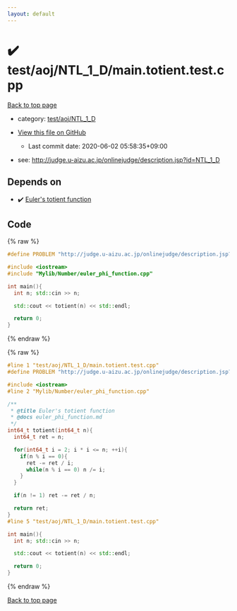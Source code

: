 ```yaml
---
layout: default
---
```


<!-- mathjax config similar to math.stackexchange -->
<script type="text/javascript" async
  src="https://cdnjs.cloudflare.com/ajax/libs/mathjax/2.7.5/MathJax.js?config=TeX-MML-AM_CHTML">
</script>
<script type="text/x-mathjax-config">
  MathJax.Hub.Config({
    TeX: { equationNumbers: { autoNumber: "AMS" }},
    tex2jax: {
      inlineMath: [ ['$','$'] ],
      processEscapes: true
    },
    "HTML-CSS": { matchFontHeight: false },
    displayAlign: "left",
    displayIndent: "2em"
  });
</script>

<script type="text/javascript" src="https://cdnjs.cloudflare.com/ajax/libs/jquery/3.4.1/jquery.min.js"></script>
<script src="https://cdn.jsdelivr.net/npm/jquery-balloon-js@1.1.2/jquery.balloon.min.js" integrity="sha256-ZEYs9VrgAeNuPvs15E39OsyOJaIkXEEt10fzxJ20+2I=" crossorigin="anonymous"></script>
<script type="text/javascript" src="../../../../assets/js/copy-button.js"></script>
<link rel="stylesheet" href="../../../../assets/css/copy-button.css" />


# :heavy_check_mark: test/aoj/NTL_1_D/main.totient.test.cpp

<a href="../../../../index.html">Back to top page</a>

* category: <a href="../../../../index.html#2f883b12bcaccb309536ea11ea7e4a50">test/aoj/NTL_1_D</a>
* <a href="{{ site.github.repository_url }}/blob/master/test/aoj/NTL_1_D/main.totient.test.cpp">View this file on GitHub</a>
    - Last commit date: 2020-06-02 05:58:35+09:00


* see: <a href="http://judge.u-aizu.ac.jp/onlinejudge/description.jsp?id=NTL_1_D">http://judge.u-aizu.ac.jp/onlinejudge/description.jsp?id=NTL_1_D</a>


## Depends on

* :heavy_check_mark: <a href="../../../../library/Mylib/Number/euler_phi_function.cpp.html">Euler's totient function</a>


## Code

<a id="unbundled"></a>
{% raw %}
```cpp
#define PROBLEM "http://judge.u-aizu.ac.jp/onlinejudge/description.jsp?id=NTL_1_D"

#include <iostream>
#include "Mylib/Number/euler_phi_function.cpp"

int main(){
  int n; std::cin >> n;

  std::cout << totient(n) << std::endl;

  return 0;
}

```
{% endraw %}

<a id="bundled"></a>
{% raw %}
```cpp
#line 1 "test/aoj/NTL_1_D/main.totient.test.cpp"
#define PROBLEM "http://judge.u-aizu.ac.jp/onlinejudge/description.jsp?id=NTL_1_D"

#include <iostream>
#line 2 "Mylib/Number/euler_phi_function.cpp"

/**
 * @title Euler's totient function
 * @docs euler_phi_function.md
 */
int64_t totient(int64_t n){
  int64_t ret = n;

  for(int64_t i = 2; i * i <= n; ++i){
    if(n % i == 0){
      ret -= ret / i;
      while(n % i == 0) n /= i;
    }
  }

  if(n != 1) ret -= ret / n;

  return ret;
}
#line 5 "test/aoj/NTL_1_D/main.totient.test.cpp"

int main(){
  int n; std::cin >> n;

  std::cout << totient(n) << std::endl;

  return 0;
}

```
{% endraw %}

<a href="../../../../index.html">Back to top page</a>

